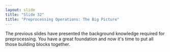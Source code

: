 ```yaml
---
layout: slide
title: "Slide 32"
title: "Preprocessing Operations: The Big Picture"
---
```


The previous slides have presented the background knowledge required for preprocessing. You have a great foundation and now it's time to put all those building blocks together.